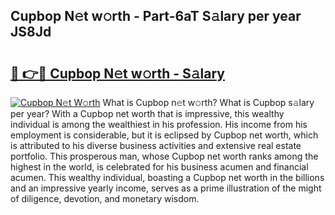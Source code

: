## Cupbop N𝚎t w𝚘rth - Part-6aT S𝚊lary per year JS8Jd

# <h2><a href="http://gc0a0w.nevu.top/?p=Cupbop">🔗 👉🔴 Cupbop N𝚎t w𝚘rth - S𝚊lary</a></h2>

[![Cupbop N𝚎t W𝚘rth](https://i.imgur.com/Oavwk0R.jpeg)](http://gc0a0w.nevu.top/?p=Cupbop)
What is Cupbop n𝚎t w𝚘rth? What is Cupbop s𝚊lary per year?
With a Cupbop net worth that is impressive, this wealthy individual is among the wealthiest in his profession. His income from his employment is considerable, but it is eclipsed by Cupbop net worth, which is attributed to his diverse business activities and extensive real estate portfolio. This prosperous man, whose Cupbop net worth ranks among the highest in the world, is celebrated for his business acumen and financial acumen. This wealthy individual, boasting a Cupbop net worth in the billions and an impressive yearly income, serves as a prime illustration of the might of diligence, devotion, and monetary wisdom.
